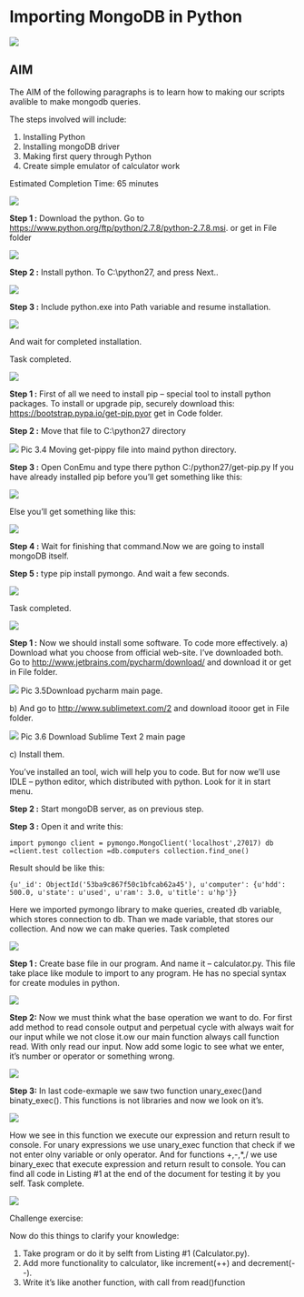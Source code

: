 # Importing MongoDB in Python

![](../images/import-1.png)



## AIM

The AIM of the following paragraphs is to learn how to making our scripts avalible to make mongodb queries.

The steps involved will include:

1.  Installing Python
2.	Installing mongoDB driver
3.	Making first query through Python
4.	Create simple emulator of calculator work

Estimated Completion Time: 65 minutes 

![](../images/import-2.png)


**Step 1 :** Download the python. Go to https://www.python.org/ftp/python/2.7.8/python-2.7.8.msi. or get in File folder

![](../images/import-3.png)

**Step 2 :** Install python. To C:\python27, and press Next..

![](../images/import-4.png)

**Step 3 :** Include python.exe into Path variable and resume installation.

![](../images/import-5.png)

And wait for completed installation.

Task completed.

![](../images/import-6.png)

**Step 1 :** First of all we need to install pip – special tool to install python packages.
To install or upgrade pip, securely download this: https://bootstrap.pypa.io/get-pip.pyor get in Code folder.

**Step 2 :** Move that file to C:\python27 directory

![](../images/import-7.png)
Pic 3.4 Moving get-pippy file into maind python directory.

**Step 3 :** Open ConEmu and type there python C:/python27/get-pip.py
If you have already installed pip before you’ll get something like this:

![](../images/import-8.png)

Else you’ll get something like this:

![](../images/import-9.png)

**Step 4 :** Wait for finishing that command.Now we are going to install mongoDB itself.

**Step 5 :** type pip install pymongo. And wait a few seconds.

![](../images/import-10.png)

Task completed.

![](../images/import-11.png)

**Step 1 :** Now we should install some software. To code more effectively. 
a)	Download what you choose from official web-site. I’ve downloaded both. Go to http://www.jetbrains.com/pycharm/download/ and download it or get in File folder.

![](../images/import-12.png)
Pic 3.5Download pycharm main page.

b)	And go to http://www.sublimetext.com/2 and download itooor get in File folder. 

![](../images/import-13.png)
Pic 3.6 Download Sublime Text 2 main page

c)	Install them. 

You’ve installed an tool, wich will help you to code. But for now we’ll use IDLE – python editor, which distributed with python. Look for it in start menu.

**Step 2 :** Start mongoDB server, as on previous step.

**Step 3 :** Open it and write this:

``
import pymongo
client = pymongo.MongoClient('localhost',27017)
db =client.test
collection =db.computers
collection.find_one()
``

Result should be like this:

``
{u'_id': ObjectId('53ba9c867f50c1bfcab62a45'), u'computer': {u'hdd': 500.0, u'state': u'used', u'ram': 3.0, u'title': u'hp'}}
``

Here we imported pymongo library to make queries, created db variable, which stores connection to db. Than we made variable, that stores our collection. And now we can make queries. 
Task completed

![](../images/import-14.png)

**Step 1 :** Create base file in our program. And name it – calculator.py. This file take place like module to import to any program. He has no special syntax for create modules in python.

![](../images/import-15.png)

**Step 2:** Now we must think what the base operation we want to do. For first add method to read console output and perpetual cycle with always wait for our input while we not close it.ow our main function always call function read. With only read our input. Now add some logic to see what we enter, it’s number or operator or something wrong.

![](../images/import-16.png)

**Step 3:** In last code-exmaple we saw two function unary_exec()and binaty_exec(). This functions is not libraries and now we look on it’s.

![](../images/import-17.png)

How we see in this function we execute our expression and return result to console. For unary expressions we use unary_exec function that check if we not enter olny variable or only operator. And for functions +,-,*,/ we use binary_exec that execute expression and return result to console.
You can find all code in Listing #1 at the end of the document for testing it by you self.
Task complete.

![](../images/import-18.png)

Challenge exercise:

Now do this things to clarify your knowledge:
1.	Take program or do it by selft from Listing #1 (Calculator.py).
2.	Add more functionality to calculator, like increment(++) and decrement(--).
3.	Write it’s like another function, with call from read()function



 




